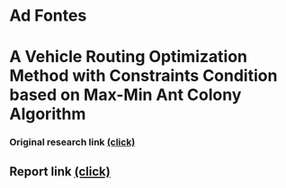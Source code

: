 # Ad Fontes

# A Vehicle Routing Optimization Method with Constraints Condition based on Max-Min Ant Colony Algorithm
### Original research link [(click)](http://www.naturalspublishing.com/files/published/v36z9d5na41104.pdf)

## Report link [(click)](https://docs.google.com/document/d/1T1DAZuLv9iZyu2c95a0mGnd_NtSc7fQG6WvPI8etnIU/edit?usp=sharing)
